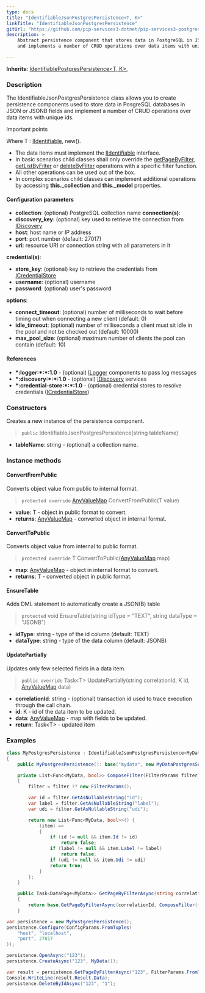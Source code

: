 ```yaml
---
type: docs
title: "IdentifiableJsonPostgresPersistence<T, K>"
linkTitle: "IdentifiableJsonPostgresPersistence"
gitUrl: "https://github.com/pip-services3-dotnet/pip-services3-postgres-dotnet"
description: >
    Abstract persistence component that stores data in PostgreSQL in JSON or JSONB fields
    and implements a number of CRUD operations over data items with unique ids.

---
```


**Inherits:** [IdentifiablePostgresPersistence<T, K>](../identifiable_postgres_persistence),

### Description

The IdentifiableJsonPostgresPersistence class allows you to create persistence components used to store data in PosgreSQL databases in JSON or JSONB fields and implement a number of CRUD operations over data items with unique ids.

Important points

Where T : [IIdentifiable<K>](../../../commons/data/iidentifiable), new().

- The data items must implement the [IIdentifiable](../../../commons/data/iidentifiable) interface.
- In basic scenarios child classes shall only override the [getPageByFilter](../postgres_persistence/#getpagebyfilter), [getListByFilter](../postgres_persistence/#getlistbyfilter) or [deleteByFilter](../postgres_persistence/#deletebyfilter)  operations with a specific filter function.
- All other operations can be used out of the box. 
- In complex scenarios child classes can implement additional operations by accessing **this._collection** and **this._model** properties.

#### Configuration parameters

- **collection**: (optional) PostgreSQL collection name
**connection(s)**:    
- **discovery_key**: (optional) key used to retrieve the connection from [IDiscovery](../../../components/connect/idiscovery)
- **host**: host name or IP address
- **port**: port number (default: 27017)
- **uri**: resource URI or connection string with all parameters in it

**credential(s)**:    
- **store_key**: (optional) key to retrieve the credentials from [ICredentialStore](../../../components/auth/icredential_store)
- **username**: (optional) username
- **password**: (optional) user's password

**options**:
- **connect_timeout**: (optional) number of milliseconds to wait before timing out when connecting a new client (default: 0)
- **idle_timeout**: (optional) number of milliseconds a client must sit idle in the pool and not be checked out (default: 10000)
- **max_pool_size**: (optional) maximum number of clients the pool can contain (default: 10)

#### References
- **\*:logger:\*:\*:1.0** - (optional) [ILogger](../../../components/log/ilogger) components to pass log messages
- **\*:discovery:\*:\*:1.0** - (optional) [IDiscovery](../../../components/connect/idiscovery) services
- **\*:credential-store:\*:\*:1.0** - (optional) credential stores to resolve credentials ([ICredentialStore](../../../components/auth/icredential_store))



### Constructors
Creates a new instance of the persistence component.

> `public` IdentifiableJsonPostgresPersistence(string tableName)

- **tableName**: string - (optional) a collection name.


### Instance methods

#### ConvertFromPublic
Converts object value from public to internal format.

> `protected override` [AnyValueMap](../../../commons/data/any_value_map) ConvertFromPublic(T value)

- **value**: T - object in public format to convert.
- **returns**: [AnyValueMap](../../../commons/data/any_value_map) - converted object in internal format.


#### ConvertToPublic
Converts object value from internal to public format.

> `protected override` T ConvertToPublic([AnyValueMap](../../../commons/data/any_value_map) map)

- **map**: [AnyValueMap](../../../commons/data/any_value_map) - object in internal format to convert.
- **returns**: T - converted object in public format.


#### EnsureTable
Adds DML statement to automatically create a JSON(B) table

> `protected` void EnsureTable(string idType = "TEXT", string dataType = "JSONB")

- **idType**: string - type of the id column (default: TEXT)
- **dataType**: string - type of the data column (default: JSONB)


#### UpdatePartially
Updates only few selected fields in a data item.

> `public override` Task\<T\> UpdatePartially(string correlationId, K id, [AnyValueMap](../../../commons/data/any_value_map) data)

- **correlationId**: string - (optional) transaction id used to trace execution through the call chain.
- **id**: K - id of the data item to be updated.
- **data**: [AnyValueMap](../../../commons/data/any_value_map) - map with fields to be updated.
- **return**: Task\<T\> - updated item

### Examples

```cs
class MyPostgresPersistence : IdentifiableJsonPostgresPersistence<MyData, string> 
{
    public MyPostgresPersistence(): base("mydata", new MyDataPostgresSchema()) { }

    private List<Func<MyData, bool>> ComposeFilter(FilterParams filter)
    {
        filter = filter ?? new FilterParams();

        var id = filter.GetAsNullableString("id");
        var label = filter.GetAsNullableString("label");
        var udi = filter.GetAsNullableString("udi");

        return new List<Func<MyData, bool>>() {
            (item) =>
            {
                if (id != null && item.Id != id)
                    return false;
                if (label != null && item.Label != label)
                    return false;
                if (udi != null && item.Udi != udi)
                return true;
            }
        };
    }

    public Task<DataPage<MyData>> GetPageByFilterAsync(string correlationId, FilterParams filter, PagingParams paging)
    {
        return base.GetPageByFilterAsync(correlationId, ComposeFilter(filter), paging);
    }

var persistence = new MyPostgresPersistence();
persistence.Configure(ConfigParams.FromTuples(
    "host", "localhost",
    "port", 27017
));

persistence.OpenAsync("123");
persistence.CreateAsync("123", MyData());

var result = persistence.GetPageByFilterAsync("123", FilterParams.FromTuples("name", "ABC"), null);
Console.WriteLine(result.Result.Data);
persistence.DeleteByIdAsync("123", "1");


```
